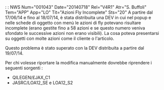 :  : NWS Num="001043" Date="20140718" Rel="V4R1" Atr="S. Buffoli" Tem="APP" App="LO" Tit="Azioni Fly Incomplete" Sts="20"
A partire dal 17/06/14 e fino al 18/07/14, è stata distribuita una DEV in cui nel popup e nelle schede di oggetto con menù le azioni di fly potevano risultare incomplete (erano gestite fino a 58 azioni e se questo numero veniva sfondato le successive azioni non erano visibili).
La cosa poteva presentarsi su oggetti con molte azioni come il cliente o l'articolo.

Questo problema è stato superato con la DEV distribuita a partire dal 19/07/14.

Per chi volesse riportare la modifica manualmente dovrebbe riprendere i seguenti sorgenti : 
-  QILEGEN/£JAX_C1
-  JASRC/LOA12_SE e LOA12_S2

